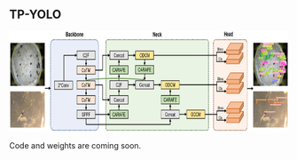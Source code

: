 ## TP-YOLO
<img src="https://github.com/Ericdiii/TP-YOLO/blob/main/figure/TP-YOLO.png?raw=true" height="180"/>

Code and weights are coming soon.
